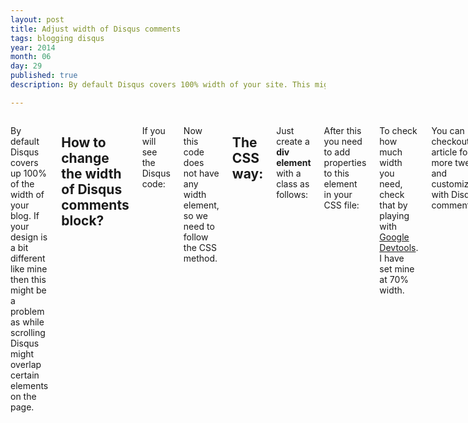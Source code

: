 ```yaml
---
layout: post
title: Adjust width of Disqus comments
tags: blogging disqus
year: 2014
month: 06
day: 29
published: true
description: By default Disqus covers 100% width of your site. This might cause an issue with rendering of the page depending on design of your site. Learn how I adjusted the width of Disqus comments on my blog. 

---
```

<div class="row">
	<div class="span9 columns">
		<p>By default Disqus covers up 100% of the width of your blog. If your design is a bit different like mine then this might be a problem as while scrolling Disqus might overlap certain elements  on the page.</p>
		<h2>How to change the width of Disqus comments block?</h2>
		<p>If you will see the Disqus code:</p>
			<script src="https://gist.github.com/anonymous/6fe58e246a077327bf08.js"></script>
		<p>Now this code does not have any width element, so we need to follow the CSS method.</p>
		<h2>The CSS way:</h2>
		<p>Just create a <b>div element</b> with a class as follows:</p>
			<script src="https://gist.github.com/anonymous/77f9a65725a3f354f30b.js"></script>
		<p>After this you need to add properties to this element in your CSS file:</p>
			<script src="https://gist.github.com/anonymous/0122f13394b23a9ecd6e.js"></script>
		<p>To check how much width you need, check that by playing with <a href="https://developer.chrome.com/devtools/index" target="_blank">Google Devtools</a>. I have set mine at 70% width.</p>
		<p>You can checkout <a href="https://help.disqus.com/customer/portal/articles/545277-disqus-appearance-tweaks"target="_blank">this</a> article for more tweaks and customizations with Disqus comments.</p>
	</div>
 </div> 
		
		
		
		
		
